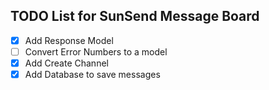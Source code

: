 ## TODO List for SunSend Message Board

- [x] Add Response Model
- [ ] Convert Error Numbers to a model
- [x] Add Create Channel
- [x] Add Database to save messages
